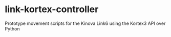 # link-kortex-controller
Prototype movement scripts for the Kinova Link6 using the Kortex3 API over Python
